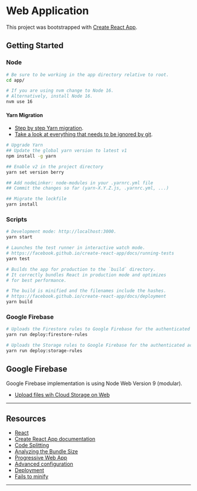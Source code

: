 # Web Application

This project was bootstrapped with [Create React App](https://github.com/facebook/create-react-app).

## Getting Started

### Node

```bash
# Be sure to be working in the app directory relative to root.
cd app/

# If you are using nvm change to Node 16.
# Alternatively, install Node 16.
nvm use 16
```

#### Yarn Migration

- [Step by step Yarn migration][step-by-step-yarn-migration].
- [Take a look at everything that needs to be ignored by git][yarn-ignore-files].

```bash
# Upgrade Yarn
## Update the global yarn version to latest v1
npm install -g yarn

## Enable v2 in the project directory
yarn set version berry

## Add nodeLinker: node-modules in your .yarnrc.yml file
## Commit the changes so far (yarn-X.Y.Z.js, .yarnrc.yml, ...)

## Migrate the lockfile
yarn install
```

### Scripts
```bash
# Development mode: http://localhost:3000.
yarn start

# Launches the test runner in interactive watch mode.
# https://facebook.github.io/create-react-app/docs/running-tests
yarn test

# Builds the app for production to the `build` directory.
# It correctly bundles React in production mode and optimizes
# for best performance.

# The build is minified and the filenames include the hashes.
# https://facebook.github.io/create-react-app/docs/deployment
yarn build
```

### Google Firebase

``` bash
# Uploads the Firestore rules to Google Firebase for the authenticated account.
yarn run deploy:firestore-rules

# Uploads the Storage rules to Google Firebase for the authenticated account.
yarn run deploy:storage-rules
```

## Google Firebase
Google Firebase implementation is using Node Web Version 9 (modular).

- [Upload files wih Cloud Storage on Web][firebase-progress-updates]

---

## Resources

- [React][react]
- [Create React App documentation][cra-docs]
- [Code Splitting][code-splitting]
- [Analyzing the Bundle Size][analyzing-bundle-size]
- [Progressive Web App][progressive-web-app]
- [Advanced configuration][advanced-configuration]
- [Deployment][deployment]
- [Fails to minify][error-fails-to-minify]

---

[firebase-progress-updates]: https://firebase.google.com/docs/storage/web/upload-files
[react]: https://reactjs.org/
[cra-docs]: https://facebook.github.io/create-react-app/docs/getting-started
[code-splitting]: https://facebook.github.io/create-react-app/docs/code-splitting
[analyzing-bundle-size]: https://facebook.github.io/create-react-app/docs/analyzing-the-bundle-size
[progressive-web-app]: https://facebook.github.io/create-react-app/docs/making-a-progressive-web-app
[advanced-configuration]: https://facebook.github.io/create-react-app/docs/advanced-configuration
[deployment]: https://facebook.github.io/create-react-app/docs/deployment
[error-fails-to-minify]: https://facebook.github.io/create-react-app/docs/troubleshooting#npm-run-build-fails-to-minify
[step-by-step-yarn-migration]: https://yarnpkg.com/getting-started/migration#why-should-you-migrate
[yarn-ignore-files]: https://yarnpkg.com/getting-started/migration#why-should-you-migrate
